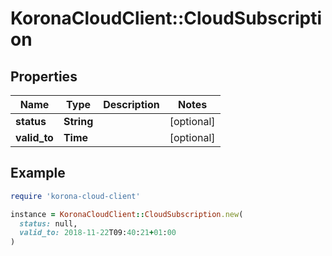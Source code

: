 # KoronaCloudClient::CloudSubscription

## Properties

| Name | Type | Description | Notes |
| ---- | ---- | ----------- | ----- |
| **status** | **String** |  | [optional] |
| **valid_to** | **Time** |  | [optional] |

## Example

```ruby
require 'korona-cloud-client'

instance = KoronaCloudClient::CloudSubscription.new(
  status: null,
  valid_to: 2018-11-22T09:40:21+01:00
)
```

